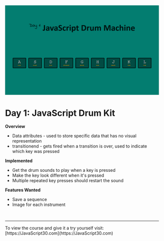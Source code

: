 ![JS_Drum_Kit_Screenshot.png](https://github.com/Alma-Sanchez/JavaScript30/blob/master/01%20-%20JavaScript%20Drum%20Kit/images/JS_Drum_Kit_Screenshot.png)

Day 1:  JavaScript Drum Kit
=========
__Overview__
  - Data attributes - used to store specific data that has no visual representation
  - transitionend - gets fired when a transition is over, used to indicate which key was pressed  

__Implemented__
  - Get the drum sounds to play when a key is pressed
  - Make the key look different when it's pressed
  - Multiple repeated key presses should restart the sound

__Features Wanted__
  - Save a sequence
  - Image for each instrument

<br/>

<hr />
To view the course and give it a try yourself visit: [https://JavaScript30.com](https://JavaScript30.com)
